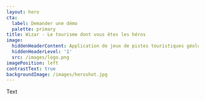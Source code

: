 ```yaml
---
layout: hero
cta:
  label: Demander une démo
  palette: primary
title: Wizar - Le tourisme dont vous êtes les héros
image:
  hiddenHeaderContent: Application de jeux de pistes touristiques géolocalisés.
  hiddenHeaderLevel: '1'
  src: /images/logo.png
imagePosition: left
contrastText: true
backgroundImage: /images/heroshot.jpg
---
```

Text

